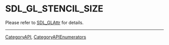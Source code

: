 # SDL_GL_STENCIL_SIZE

Please refer to [SDL_GLAttr](SDL_GLAttr) for details.

----
[CategoryAPI](CategoryAPI), [CategoryAPIEnumerators](CategoryAPIEnumerators)

